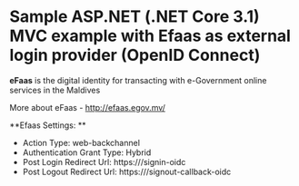# Sample ASP.NET (.NET Core 3.1) MVC example with Efaas as external login provider (OpenID Connect)

**eFaas** is the digital identity for transacting with e-Government online services in the Maldives

More about eFaas - http://efaas.egov.mv/

**Efaas Settings: **

* Action Type: web-backchannel 
* Authentication Grant Type: Hybrid
* Post Login Redirect Url: https://<your app url>/signin-oidc
* Post Logout Redirect Url: https://<your app url>/signout-callback-oidc 
